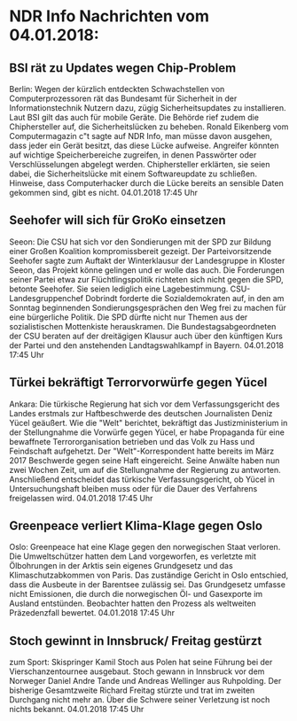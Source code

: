 # NDR Info Nachrichten vom 04.01.2018:


## BSI rät zu Updates wegen Chip-Problem
Berlin: Wegen der kürzlich entdeckten Schwachstellen von Computerprozessoren rät das Bundesamt für Sicherheit in der Informationstechnik Nutzern dazu, zügig Sicherheitsupdates zu installieren. Laut BSI gilt das auch für mobile Geräte. Die Behörde rief zudem die Chiphersteller auf, die Sicherheitslücken zu beheben. Ronald Eikenberg vom Computermagazin c"t sagte auf NDR Info, man müsse davon ausgehen, dass jeder ein Gerät besitzt, das diese Lücke aufweise. Angreifer könnten auf wichtige Speicherbereiche zugreifen, in denen Passwörter oder Verschlüsselungen abgelegt werden. Chiphersteller erklärten, sie seien dabei, die Sicherheitslücke mit einem Softwareupdate zu schließen. Hinweise, dass Computerhacker durch die Lücke bereits an sensible Daten gekommen sind, gibt es nicht. 04.01.2018 17:45 Uhr 

## Seehofer will sich für GroKo einsetzen
Seeon:	Die CSU hat sich vor den Sondierungen mit der SPD zur Bildung einer Großen Koalition kompromissbereit gezeigt. Der Parteivorsitzende Seehofer sagte zum Auftakt der Winterklausur der Landesgruppe in Kloster Seeon, das Projekt könne gelingen und er wolle das auch. Die Forderungen seiner Partei etwa zur Flüchtlingspolitik richteten sich nicht gegen die SPD, betonte Seehofer. Sie seien lediglich eine Lagebestimmung. CSU-Landesgruppenchef Dobrindt forderte die Sozialdemokraten auf, in den am Sonntag beginnenden Sondierungsgesprächen den Weg frei zu machen für eine bürgerliche Politik. Die SPD dürfte nicht nur Themen aus der sozialistischen Mottenkiste herauskramen. Die Bundestagsabgeordneten der CSU beraten auf der dreitägigen Klausur auch über den künftigen Kurs der Partei und den anstehenden Landtagswahlkampf in Bayern. 04.01.2018 17:45 Uhr 

## Türkei bekräftigt Terrorvorwürfe gegen Yücel
Ankara:          Die türkische Regierung hat sich vor dem Verfassungsgericht des Landes erstmals zur Haftbeschwerde des deutschen Journalisten Deniz Yücel geäußert. Wie die "Welt" berichtet, bekräftigt das Justizministerium in der Stellungnahme die Vorwürfe gegen Yücel, er habe Propaganda für eine bewaffnete Terrororganisation betrieben und das Volk zu Hass und Feindschaft aufgehetzt. Der "Welt"-Korrespondent hatte bereits im März 2017 Beschwerde gegen seine Haft eingereicht. Seine Anwälte haben nun zwei Wochen Zeit, um auf die Stellungnahme der Regierung zu antworten. Anschließend entscheidet das türkische Verfassungsgericht, ob Yücel in Untersuchungshaft bleiben muss oder für die Dauer des Verfahrens freigelassen wird. 04.01.2018 17:45 Uhr 

## Greenpeace verliert Klima-Klage gegen Oslo
Oslo: Greenpeace hat eine Klage gegen den norwegischen Staat verloren. Die Umweltschützer hatten dem Land vorgeworfen, es verletzte mit Ölbohrungen in der Arktis sein eigenes Grundgesetz und das Klimaschutzabkommen von Paris. Das zuständige Gericht in Oslo entschied, dass die Ausbeute in der Barentsee zulässig sei. Das Grundgesetz umfasse nicht Emissionen, die durch die norwegischen Öl- und Gasexporte im Ausland entstünden. Beobachter hatten den Prozess als weltweiten Präzedenzfall bewertet. 04.01.2018 17:45 Uhr 

## Stoch gewinnt in Innsbruck/ Freitag gestürzt
zum Sport: Skispringer Kamil Stoch aus Polen hat seine Führung bei der Vierschanzentournee ausgebaut. Stoch gewann in Innsbruck vor dem Norweger Daniel Andre Tande und Andreas Wellinger aus Ruhpolding. Der bisherige Gesamtzweite Richard Freitag stürzte und trat im zweiten Durchgang nicht mehr an. Über die Schwere seiner Verletzung ist noch nichts bekannt. 04.01.2018 17:45 Uhr 
